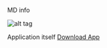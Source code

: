 MD info

![alt tag](https://user-images.githubusercontent.com/21006294/62833315-87e1d380-bc45-11e9-8eec-e451d54e6e37.gif123)



Application itself
[Download App](https://github.com/art07/JavaSE/files/3489894/ReinstallCollector.zip123)